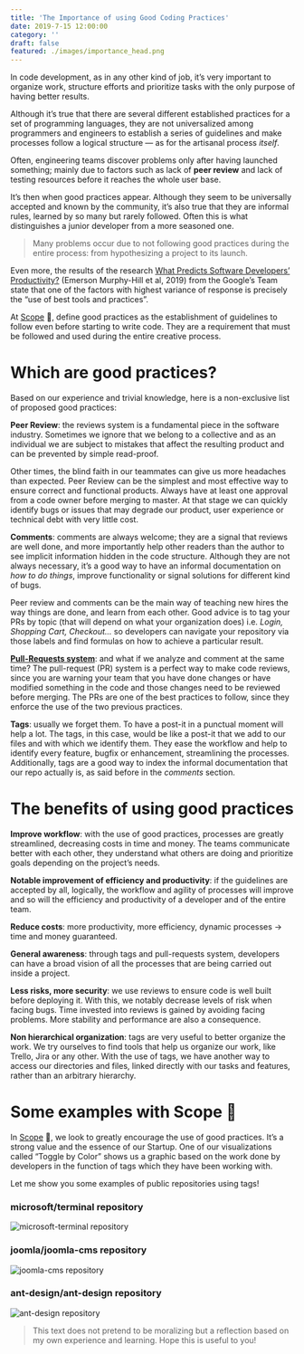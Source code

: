 ```yaml
---
title: 'The Importance of using Good Coding Practices'
date: 2019-7-15 12:00:00
category: ''
draft: false
featured: ./images/importance_head.png
---
```


In code development, as in any other kind of job, it’s very important to organize work, structure efforts and prioritize tasks with the only purpose of having better results.

Although it’s true that there are several different established practices for a set of programming languages, they are not universalized among programmers and engineers to establish a series of guidelines and make processes follow a logical structure — as for the artisanal process _itself_.

Often, engineering teams discover problems only after having launched something; mainly due to factors such as lack of **peer review** and lack of testing resources before it reaches the whole user base.

It’s then when good practices appear. Although they seem to be universally accepted and known by the community, it’s also true that they are informal rules, learned by so many but rarely followed. Often this is what distinguishes a junior developer from a more seasoned one.

> Many problems occur due to not following good practices during the entire process: from hypothesizing a project to its launch.

Even more, the results of the research [What Predicts Software Developers’ Productivity?](https://research.google/pubs/pub47853/) (Emerson Murphy-Hill et al, 2019) from the Google’s Team state that one of the factors with highest variance of response is precisely the “use of best tools and practices”.

At [Scope](https://hackernoon.com/measure-a-developers-impact-e2e18593ac79) 🔬, define good practices as the establishment of guidelines to follow even before starting to write code. They are a requirement that must be followed and used during the entire creative process.

# Which are good practices?

Based on our experience and trivial knowledge, here is a non-exclusive list of proposed good practices:

**Peer Review**: the reviews system is a fundamental piece in the software industry. Sometimes we ignore that we belong to a collective and as an individual we are subject to mistakes that affect the resulting product and can be prevented by simple read-proof.

Other times, the blind faith in our teammates can give us more headaches than expected. Peer Review can be the simplest and most effective way to ensure correct and functional products. Always have at least one approval from a code owner before merging to master.
At that stage we can quickly identify bugs or issues that may degrade our product, user experience or technical debt with very little cost.

**Comments**: comments are always welcome; they are a signal that reviews are well done, and more importantly help other readers than the author to see implicit information hidden in the code structure. Although they are not always necessary, it’s a good way to have an informal documentation on _how to do things_, improve functionality or signal solutions for different kind of bugs.

Peer review and comments can be the main way of teaching new hires the way things are done, and learn from each other. Good advice is to tag your PRs by topic (that will depend on what your organization does) i.e. _Login, Shopping Cart, Checkout…_ so developers can navigate your repository via those labels and find formulas on how to achieve a particular result.

**[Pull-Requests system](https://docs.github.com/en/github/collaborating-with-issues-and-pull-requests/about-pull-requests)**: and what if we analyze and comment at the same time? The pull-request (PR) system is a perfect way to make code reviews, since you are warning your team that you have done changes or have modified something in the code and those changes need to be reviewed before merging. The PRs are one of the best practices to follow, since they enforce the use of the two previous practices.

**Tags**: usually we forget them. To have a post-it in a punctual moment will help a lot. The tags, in this case, would be like a post-it that we add to our files and with which we identify them. They ease the workflow and help to identify every feature, bugfix or enhancement, streamlining the processes. Additionally, tags are a good way to index the informal documentation that our repo actually is, as said before in the _comments_ section.

# The benefits of using good practices

**Improve workflow**: with the use of good practices, processes are greatly streamlined, decreasing costs in time and money. The teams communicate better with each other, they understand what others are doing and prioritize goals depending on the project’s needs.

**Notable improvement of efficiency and productivity**: if the guidelines are accepted by all, logically, the workflow and agility of processes will improve and so will the efficiency and productivity of a developer and of the entire team.

**Reduce costs**: more productivity, more efficiency, dynamic processes → time and money guaranteed.

**General awareness**: through tags and pull-requests system, developers can have a broad vision of all the processes that are being carried out inside a project.

**Less risks, more security**: we use reviews to ensure code is well built before deploying it. With this, we notably decrease levels of risk when facing bugs. Time invested into reviews is gained by avoiding facing problems. More stability and performance are also a consequence.

**Non hierarchical organization**: tags are very useful to better organize the work. We try ourselves to find tools that help us organize our work, like Trello, Jira or any other. With the use of tags, we have another way to access our directories and files, linked directly with our tasks and features, rather than an arbitrary hierarchy.

# Some examples with Scope 🔬

In [Scope](https://hackernoon.com/measure-a-developers-impact-e2e18593ac79) 🔬, we look to greatly encourage the use of good practices. It’s a strong value and the essence of our Startup. One of our visualizations called “Toggle by Color” shows us a graphic based on the work done by developers in the function of tags which they have been working with.

Let me show you some examples of public repositories using tags!

### microsoft/terminal repository

![microsoft-terminal repository](https://miro.medium.com/max/1000/1*5EJEStaqmqP-yEgcVEMppg.png)

### joomla/joomla-cms repository

![joomla-cms repository](https://miro.medium.com/max/1000/1*dYioSu9L520zbjiujw-aZw.png)

### ant-design/ant-design repository

![ant-design repository](https://miro.medium.com/max/1000/1*GBeoC4RDL9JomRdbHiZwiA.png)

> This text does not pretend to be moralizing but a reflection based on my own experience and learning. Hope this is useful to you!
